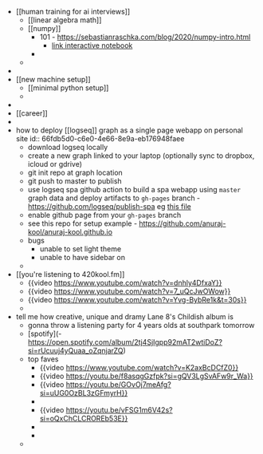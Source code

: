 - [[human training for ai interviews]]
	- [[linear algebra math]]
	- [[numpy]]
		- 101 - https://sebastianraschka.com/blog/2020/numpy-intro.html
			- [link interactive notebook](https://deepnote.com/workspace/my-workspace-e11d-ebc04c30-999f-4ac7-857d-01811a8b1142/project/7511b390-5e1b-4498-b605-f4f319deaa34/notebook/f860ecbc992b488da5f4ee73b4270f4a)
		-
	-
-
- [[new machine setup]]
	- [[minimal python setup]]
	-
-
- [[career]]
-
- how to deploy [[logseq]] graph as a single page webapp on personal site
  id:: 66fdb5d0-c6e0-4e66-8e9a-eb176948faee
	- download logseq locally
	- create a new graph linked to your laptop (optionally sync to dropbox, icloud or gdrive)
	- git init repo at graph location
	- git push to master to publish
	- use logseq spa github action to build a spa webapp using `master` graph data and deploy artifacts to `gh-pages` branch - https://github.com/logseq/publish-spa eg [this file](https://github.com/anuraj-kool/anuraj-kool.github.io/blob/main/.github/workflows/publish.yml)
	- enable github page from your `gh-pages` branch
	- see this repo for setup example - https://github.com/anuraj-kool/anuraj-kool.github.io
	- bugs
		- unable to set light theme
		- unable to have sidebar on
	-
- [[you're listening to 420kool.fm]]
	- {{video https://www.youtube.com/watch?v=dnhly4DfxaY}}
	- {{video https://www.youtube.com/watch?v=7_uQcJwOWow}}
	- {{video https://www.youtube.com/watch?v=Yvg-BybRe1k&t=30s}}
	-
- tell me how creative, unique and dramy Lane 8's Childish album is
	- gonna throw a listening party for 4 years olds at southpark tomorrow
	- [spotify](- https://open.spotify.com/album/2tj4SjIgpp92mAT2wtiDoZ?si=rUcuuj4yQuaa_oZqnjarZQ)
	- top faves
		- {{video https://www.youtube.com/watch?v=K2axBcDCfZ0}}
		- {{video https://youtu.be/f8asqgGzfpk?si=gQV3LgSvAFw9r_Wa}}
		- {{video https://youtu.be/GOvOj7meAfg?si=uUG0OzBL3zGFmyrH}}
		-
		- {{video https://youtu.be/vFSG1m6V42s?si=oQxChCLCROREb53E}}
		-
		-
	-